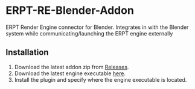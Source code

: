 # ERPT-RE-Blender-Addon
ERPT Render Engine connector for Blender. Integrates in with the Blender system while communicating/launching the ERPT engine externally

## Installation
1. Download the latest addon zip from [Releases](https://github.com/kyangEPS/ERPT-RE-Blender-Addon/releases).
2. Download the latest engine executable [here](https://github.com/kyangEPS/ERPT-Render-Engine/releases).
3. Install the plugin and specify where the engine executable is located.
